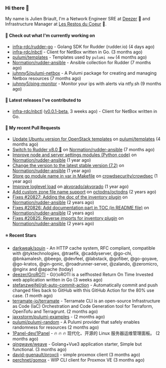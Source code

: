 ### Hi there 👋

My name is Julien Briault, I'm a Network Engineer SRE at [Deezer](https://www.deezer.com) 💜 and Infrastructure Manager at [Les Restos du Coeur](https://www.restosducoeur.org/) 🩷.

#### 👷 Check out what I'm currently working on

- [infra-rdc/rudder-go](https://github.com/infra-rdc/rudder-go) - Golang SDK for Rudder (rudder.io) (4 days ago)
- [infra-rdc/nbctl](https://github.com/infra-rdc/nbctl) - Client for NetBox written in Go. (3 months ago)
- [pulumi/templates](https://github.com/pulumi/templates) - Templates used by `pulumi new` (4 months ago)
- [Normation/rudder-ansible](https://github.com/Normation/rudder-ansible) - Ansible collection for Rudder (7 months ago)
- [juhnny5/pulumi-netbox](https://github.com/juhnny5/pulumi-netbox) - A Pulumi package for creating and managing Netbox resources  (7 months ago)
- [juhnny5/ping-monitor](https://github.com/juhnny5/ping-monitor) - Monitor your ips with alerts via ntfy.sh (9 months ago)

#### 🔭 Latest releases I've contributed to

- [infra-rdc/nbctl](https://github.com/infra-rdc/nbctl) ([v0.0.1-beta](https://github.com/infra-rdc/nbctl/releases/tag/v0.0.1-beta), 3 weeks ago) - Client for NetBox written in Go.

#### 🔨 My recent Pull Requests

- [Update Ubuntu version for OpenStack templates](https://github.com/pulumi/templates/pull/730) on [pulumi/templates](https://github.com/pulumi/templates) (4 months ago)
- [Switch to Rudder v8.0 🚀](https://github.com/Normation/rudder-ansible/pull/67) on [Normation/rudder-ansible](https://github.com/Normation/rudder-ansible) (7 months ago)
- [Improve node and server settings modules (Python code)](https://github.com/Normation/rudder-ansible/pull/65) on [Normation/rudder-ansible](https://github.com/Normation/rudder-ansible) (1 year ago)
- [Change the version to the latest stable version (7.2)](https://github.com/Normation/rudder-ansible/pull/64) on [Normation/rudder-ansible](https://github.com/Normation/rudder-ansible) (1 year ago)
- [Store go module name in var in Makefile](https://github.com/crowdsecurity/crowdsec/pull/1989) on [crowdsecurity/crowdsec](https://github.com/crowdsecurity/crowdsec) (1 year ago)
- [Improve loglevel load](https://github.com/akvorado/akvorado/pull/369) on [akvorado/akvorado](https://github.com/akvorado/akvorado) (1 year ago)
- [Add custom zone file name support](https://github.com/octodns/octodns/pull/961) on [octodns/octodns](https://github.com/octodns/octodns) (2 years ago)
- [Fixes #20827: Adding the doc of the inventory plugin](https://github.com/Normation/rudder-ansible/pull/55) on [Normation/rudder-ansible](https://github.com/Normation/rudder-ansible) (2 years ago)
- [Fixes #20826: Add documentation part in TOC (in README file)](https://github.com/Normation/rudder-ansible/pull/54) on [Normation/rudder-ansible](https://github.com/Normation/rudder-ansible) (2 years ago)
- [Fixes #20825: Reverse imports for inventory plugin](https://github.com/Normation/rudder-ansible/pull/53) on [Normation/rudder-ansible](https://github.com/Normation/rudder-ansible) (2 years ago)

#### ⭐ Recent Stars

- [darkweak/souin](https://github.com/darkweak/souin) - An HTTP cache system, RFC compliant, compatible with @tyktechnologies, @traefik, @caddyserver, @go-chi, @bnkamalesh, @beego, @devfeel, @labstack, @gofiber, @go-goyave, @go-kratos, @gin-gonic, @roadrunner-server, @zalando, @zeromicro, @nginx and @apache (today)
- [deezer/GroROTI](https://github.com/deezer/GroROTI) - G(r)oROTI is a selfhosted Return On Time Invested web application written in Go  (3 weeks ago)
- [stefanzweifel/git-auto-commit-action](https://github.com/stefanzweifel/git-auto-commit-action) - Automatically commit and push changed files back to GitHub with this GitHub Action for the 80% use case. (1 month ago)
- [terramate-io/terramate](https://github.com/terramate-io/terramate) - Terramate CLI is an open-source Infrastructure as Code (IaC) Orchestration and Code Generation tool for Terraform, OpenTofu and Terragrunt. (2 months ago)
- [jaxxstorm/pulumi-examples](https://github.com/jaxxstorm/pulumi-examples) -  (2 months ago)
- [pulumi/pulumi-random](https://github.com/pulumi/pulumi-random) - A Pulumi provider that safely enables randomness for resources (2 months ago)
- [1Panel-dev/1Panel](https://github.com/1Panel-dev/1Panel) - 🔥 🔥 🔥 现代化、开源的 Linux 服务器运维管理面板。 (2 months ago)
- [qingwave/weave](https://github.com/qingwave/weave) - Golang&#43;Vue3 application starter,  Simple but functional. (3 months ago)
- [david-guenault/proxcli](https://github.com/david-guenault/proxcli) - simple proxmox client  (3 months ago)
- [perchnet/gomox](https://github.com/perchnet/gomox) - WIP CLI client for Proxmox VE (3 months ago)
